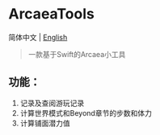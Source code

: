 ArcaeaTools
===========
简体中文 | [English](./README.md)
>一款基于Swift的Arcaea小工具  
## 功能：
1. 记录及查阅游玩记录  
2. 计算世界模式和Beyond章节的步数和体力  
3. 计算铺面潜力值  
